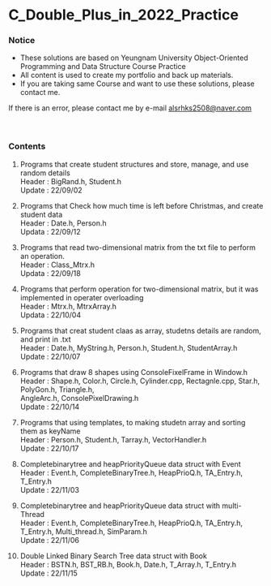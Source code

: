 # C_Double_Plus_in_2022_Practice
 ### Notice   
 - These solutions are based on Yeungnam University Object-Oriented Programming and Data Structure Course Practice  
 - All content is used to create my portfolio and back up materials.  
 - If you are taking same Course and want to use these solutions, please contact me.
   
 If there is an error, please contact me by e-mail
 alsrhks2508@naver.com  
 <br/><br/>
   
 ### Contents
 1. Programs that create student structures and store, manage, and use random details  
    Header : BigRand.h, Student.h  
    Update : 22/09/02
        
 2. Programs that Check how much time is left before Christmas, and create student data  
    Header : Date.h, Person.h  
    Updata : 22/09/12  
      
 3. Programs that read two-dimensional matrix from the txt file to perform an operation.  
    Header : Class_Mtrx.h  
    Updata : 22/09/18  
      
 4. Programs that perform operation for two-dimensional matrix, but it was implemented in operater overloading  
    Header : Mtrx.h, MtrxArray.h  
    Updata : 22/10/04  
      
 5. Programs that creat student claas as array, studetns details are random, and print in .txt  
    Header : Date.h, MyString.h, Person.h, Student.h, StudentArray.h  
    Update : 22/10/07  
      
 6. Programs that draw 8 shapes using ConsoleFixelFrame in Window.h  
    Header : Shape.h, Color.h, Circle.h, Cylinder.cpp, Rectagnle.cpp, Star.h, PolyGon.h, Triangle.h,  
             AngleArc.h, ConsolePixelDrawing.h   
    Update : 22/10/14  
      
 7. Programs that using templates, to making studetn array and sorting them as keyName  
    Header : Person.h, Student.h, Tarray.h, VectorHandler.h  
    Update : 22/10/17  
          
 8. Completebinarytree and heapPriorityQueue data struct with Event  
    Header : Event.h, CompleteBinaryTree.h, HeapPrioQ.h, TA_Entry.h, T_Entry.h   
    Update : 22/11/03  
      
 9. Completebinarytree and heapPriorityQueue data struct with multi-Thread  
    Header : Event.h, CompleteBinaryTree.h, HeapPrioQ.h, TA_Entry.h, T_Entry.h, Multi_thread.h, SimParam.h   
    Update : 22/11/06  
      
 9. Double Linked Binary Search Tree data struct with Book  
    Header : BSTN.h, BST_RB.h, Book.h, Date.h, T_Array.h, T_Entry.h   
    Update : 22/11/15  
      
             
